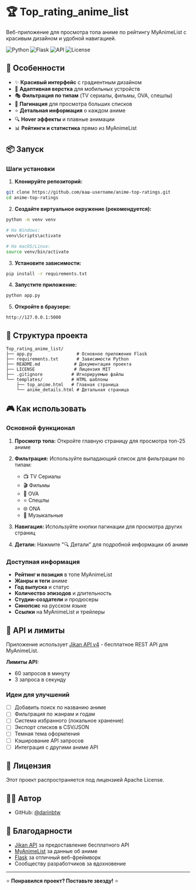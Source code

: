 # 🏆 Top_rating_anime_list

Веб-приложение для просмотра топа аниме по рейтингу MyAnimeList с красивым дизайном и удобной навигацией.

![Python](https://img.shields.io/badge/Python-3.7+-blue.svg)
![Flask](https://img.shields.io/badge/Flask-2.3.3-green.svg)
![API](https://img.shields.io/badge/API-Jikan%20v4-orange.svg)
![License](https://img.shields.io/badge/License-MIT-yellow.svg)

## 🎌 Особенности

- ✨ **Красивый интерфейс** с градиентным дизайном
- 📱 **Адаптивная верстка** для мобильных устройств
- 🎭 **Фильтрация по типам** (TV сериалы, фильмы, OVA, спешлы)
- 📄 **Пагинация** для просмотра больших списков
- ⭐ **Детальная информация** о каждом аниме
- 🔍 **Hover эффекты** и плавные анимации
- 📊 **Рейтинги и статистика** прямо из MyAnimeList

## 📦 Запуск

### Шаги установки

1. **Клонируйте репозиторий:**
```bash
git clone https://github.com/ваш-username/anime-top-ratings.git
cd anime-top-ratings
```

2. **Создайте виртуальное окружение (рекомендуется):**
```bash
python -m venv venv

# На Windows:
venv\Scripts\activate

# На macOS/Linux:
source venv/bin/activate
```

3. **Установите зависимости:**
```bash
pip install -r requirements.txt
```

4. **Запустите приложение:**
```bash
python app.py
```

5. **Откройте в браузере:**
```
http://127.0.0.1:5000
```

## 📁 Структура проекта

```
Top_rating_anime_list/
├── app.py                 # Основное приложение Flask
├── requirements.txt       # Зависимости Python
├── README.md             # Документация проекта
├── LICENSE               # Лицензия MIT
├── .gitignore           # Игнорируемые файлы
└── templates/           # HTML шаблоны
    ├── top_anime.html   # Главная страница
    └── anime_details.html # Детальная страница
```

## 🎮 Как использовать

### Основной функционал

1. **Просмотр топа:** Откройте главную страницу для просмотра топ-25 аниме
2. **Фильтрация:** Используйте выпадающий список для фильтрации по типам:
   - 📺 TV Сериалы
   - 🎬 Фильмы  
   - 📀 OVA
   - ⭐ Спешлы
   - 🌐 ONA
   - 🎵 Музыкальные

3. **Навигация:** Используйте кнопки пагинации для просмотра других страниц
4. **Детали:** Нажмите "🔍 Детали" для подробной информации об аниме

### Доступная информация

- **Рейтинг и позиция** в топе MyAnimeList
- **Жанры и теги** аниме
- **Год выпуска** и статус
- **Количество эпизодов** и длительность
- **Студии-создатели** и продюсеры
- **Синопсис** на русском языке
- **Ссылки** на MyAnimeList и трейлеры

## 🔧 API и лимиты

Приложение использует [Jikan API v4](https://jikan.moe/) - бесплатное REST API для MyAnimeList.

**Лимиты API:**
- 60 запросов в минуту
- 3 запроса в секунду

### Идеи для улучшений

- [ ] Добавить поиск по названию аниме
- [ ] Фильтрация по жанрам и годам
- [ ] Система избранного (локальное хранение)
- [ ] Экспорт списков в CSV/JSON
- [ ] Темная тема оформления
- [ ] Кэширование API запросов
- [ ] Интеграция с другими аниме API

## 📝 Лицензия

Этот проект распространяется под лицензией Apache License.

## 👨‍💻 Автор

- GitHub: [@darinbtw](https://github.com/darinbtw)

## 🙏 Благодарности

- [Jikan API](https://jikan.moe/) за предоставление бесплатного API
- [MyAnimeList](https://myanimelist.net/) за данные об аниме
- [Flask](https://flask.palletsprojects.com/) за отличный веб-фреймворк
- Сообществу разработчиков за вдохновение

---

⭐ **Понравился проект? Поставьте звезду!** ⭐